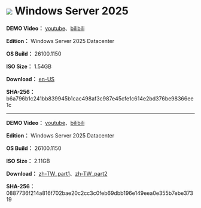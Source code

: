 # <img src="/icons/windows-server.svg"> Windows Server 2025

**DEMO Video：** [youtube](https://www.youtube.com/watch?v=cHa6BM1BhzI)、[bilibili](https://www.bilibili.com/video/BV1G98zeNEEm/)

**Edition：** Windows Server 2025 Datacenter

**OS Build：** 26100.1150

**ISO Size：** 1.54GB

**Download：** [en-US](https://github.com/WhatTheBlock/WindowsSimplify/releases/download/s2025.240721/s2025_26100.1150_en_240721.iso)

**SHA-256：** b6a796b1c241bb839945b1cac498af3c987e45cfe1c614e2bd376be98366ee1c

----

**DEMO Video：** [youtube](https://www.youtube.com/watch?v=CRG6ln52m-4)、[bilibili](https://www.bilibili.com/video/BV1ot8MeDEEW/)

**Edition：** Windows Server 2025 Datacenter

**OS Build：** 26100.1150

**ISO Size：** 2.11GB

**Download：** [zh-TW_part1](https://github.com/WhatTheBlock/WindowsSimplify/releases/download/s2025.240720/s2025_26100.1150_240720.part1.rar)、[zh-TW_part2](https://github.com/WhatTheBlock/WindowsSimplify/releases/download/s2025.240720/s2025_26100.1150_240720.part2.rar)

**SHA-256：** 0887736f214a816f702bae20c2cc3c0feb69dbb196e149eea0e355b7ebe37319

